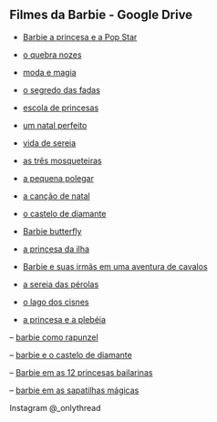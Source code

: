 ## Filmes da Barbie - Google Drive

- [Barbie a princesa e a Pop Star](https://drive.google.com/file/d/16ftRT_OWP-kc4IYG1ogBnEdvWy9n5IIg/view?usp=drivesdk)

- [o quebra nozes](https://drive.google.com/file/d/1KDSMCM9RQlUsuCY_KnjeDTbwCUUOkRnx/view?usp=drivesdk)

- [moda e magia](https://drive.google.com/file/d/1fX4lpIU87UOIaPTwMAfKVSdfl1UE1G-t/view?usp=drivesdk)

- [o segredo das fadas](https://drive.google.com/file/d/1Y57SJin7GnQRml9ny5Zj2YAQH5Ct7dre/view?usp=drivesdk)

- [escola de princesas](https://drive.google.com/file/d/1NGaJ5T5sbmLqM7MJVic5LMED7JdGKlBq/view?usp=drivesdk)

- [um natal perfeito](https://drive.google.com/file/d/1UKabZAmK4VdwSfTLC0knEdn_zf2g-zJl/view?usp=drivesdk)

- [vida de sereia](https://drive.google.com/file/d/1xkyCZyorn1Tpj6NYQ9dqim3_AFHQb5yl/view?usp=drivesdk)

- [as três mosqueteiras](https://drive.google.com/file/d/17mmUdTL7RfS7PnSZURrpX7zJF4FR2eSt/view?usp=drivesdk)

- [a pequena polegar](https://drive.google.com/file/d/16R2mx73DGC-N62rqJbp22WA2dbbEmNtJ/view?usp=drivesdk)

- [a canção de natal](https://drive.google.com/file/d/1tHFWWHZeEc3--i99fSfZ-OkzsA4ocpoE/view?usp=drivesdk)

- [o castelo de diamante](https://drive.google.com/file/d/1nbayodS7b72GY-5Elx44M4zY9pMAczXq/view?usp=drivesdk)

- [Barbie butterfly](https://drive.google.com/file/d/1KRGOCqNT1PbMU5LzwQlm8V9kPq3mC-Be/view?usp=drivesdk)

- [a princesa da ilha](https://drive.google.com/file/d/1b0SFiJai-SJndiIru2bSJN0Fy2Fvp-Dx/view?usp=drivesdk)

- [Barbie e suas irmãs em uma aventura de cavalos](https://drive.google.com/file/d/1ffl2yJnUgVa9-XoXDAA9Cu2VaS4ZsNDr/view?usp=drivesdk)

- [a sereia das pérolas](https://drive.google.com/file/d/197u9I87TA5hAbHK2JA33BoVSNjqmbp8L/view?usp=drivesdk)

- [o lago dos cisnes](https://drive.google.com/file/d/1JDnwfh65qgUXsPdK0C-da0VZ7J8OISCt/view?usp=drivesdk)

- [a princesa e a plebéia](https://drive.google.com/file/d/1YhILAbE0mOh7gkz0sZAc3H-KBUF7W5yn/view?usp=drivesdk)

– [barbie como rapunzel](https://drive.google.com/file/d/1jxW_ILTFqClqW6dr-9h4OtEguWrqhH1z/view?usp=drivesdk)

– [barbie e o castelo de diamante](https://drive.google.com/file/d/1nbayodS7b72GY-5Elx44M4zY9pMAczXq/view?usp=drivesdk)

– [Barbie em as 12 princesas bailarinas](https://drive.google.com/file/d/1n-0iwsyrbCCQ1h4E74EBEthIGtnVM3oB/view?usp=drivesdk)

– [barbie em as sapatilhas mágicas](https://drive.google.com/file/d/19iBNs7lv5N-0DSJlQjEPUIn1dWfP3PsT/view?usp=drivesdk)

Instagram @_onlythread

